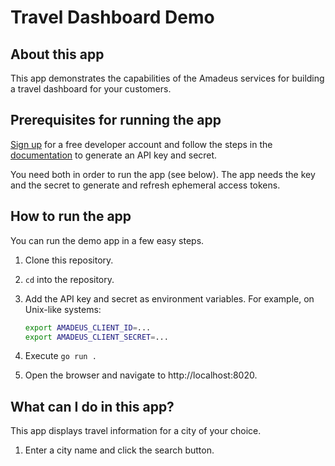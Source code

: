 # Travel Dashboard Demo


## About this app

This app demonstrates the capabilities of the Amadeus services for building a travel dashboard for your customers.

## Prerequisites for running the app

[Sign up](https://developers.amadeus.com/register) for a free developer account and follow the steps in the [documentation](https://developers.amadeus.com/get-started/get-started-with-self-service-apis-335) to generate an API key and secret.

You need both in order to run the app (see below). The app needs the key and the secret to generate and refresh ephemeral access tokens. 

## How to run the app

You can run the demo app in a few easy steps.

1. Clone this repository.
2. `cd` into the repository.
3. Add the API key and secret as environment variables. For example, on Unix-like systems:
	```sh
	export AMADEUS_CLIENT_ID=...
	export AMADEUS_CLIENT_SECRET=...
	```

4. Execute `go run .`
5. Open the browser and navigate to http://localhost:8020.

## What can I do in this app?

This app displays travel information for a city of your choice.

1. Enter a city name and click the search button.
